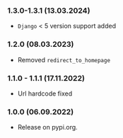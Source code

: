 ### 1.3.0-1.3.1 (13.03.2024)

- `Django` < 5 version support added

### 1.2.0 (08.03.2023)

- Removed `redirect_to_homepage`

### 1.1.0 - 1.1.1 (17.11.2022)

- Url hardcode fixed

### 1.0.0 (06.09.2022)

- Release on pypi.org.
